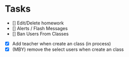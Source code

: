 # Tasks

-   [] Edit/Delete homework
-   [] Alerts / Flash Messages
-   [] Ban Users From Classes
-   [x] Add teacher when create an class (in process)
-   [x] (MBY) remove the select users when create an class
